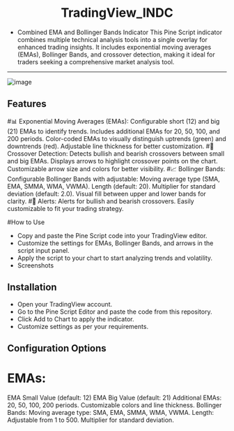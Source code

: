 ﻿<div style="text-align: center;"> 
 <h1>
 TradingView_INDC
 </h1>
</div>
 
- Combined EMA and Bollinger Bands Indicator
This Pine Script indicator combines multiple technical analysis tools into a single overlay for enhanced trading insights. It includes exponential moving averages (EMAs), Bollinger Bands, and crossover detection, making it ideal for traders seeking a comprehensive market analysis tool.
---
![image](https://github.com/user-attachments/assets/495a4bd6-fad9-4a4b-a35c-a76d64468b4e)

## Features
  
#📊 Exponential Moving Averages (EMAs):
Configurable short (12) and big (21) EMAs to identify trends.
Includes additional EMAs for 20, 50, 100, and 200 periods.
Color-coded EMAs to visually distinguish uptrends (green) and downtrends (red).
Adjustable line thickness for better customization.
#🚀 Crossover Detection:
Detects bullish and bearish crossovers between small and big EMAs.
Displays arrows to highlight crossover points on the chart.
Customizable arrow size and colors for better visibility.
#📈 Bollinger Bands:
Configurable Bollinger Bands with adjustable:
Moving average type (SMA, EMA, SMMA, WMA, VWMA).
Length (default: 20).
Multiplier for standard deviation (default: 2.0).
Visual fill between upper and lower bands for clarity.
#🔔 Alerts:
Alerts for bullish and bearish crossovers.
Easily customizable to fit your trading strategy.

#How to Use
- Copy and paste the Pine Script code into your TradingView editor.
- Customize the settings for EMAs, Bollinger Bands, and arrows in the script input panel.
- Apply the script to your chart to start analyzing trends and volatility.
- Screenshots

## Installation
- Open your TradingView account.
- Go to the Pine Script Editor and paste the code from this repository.
- Click Add to Chart to apply the indicator.
- Customize settings as per your requirements.
## Configuration Options
# EMAs:
EMA Small Value (default: 12)
EMA Big Value (default: 21)
Additional EMAs: 20, 50, 100, 200 periods.
Customizable colors and line thickness.
Bollinger Bands:
Moving average type: SMA, EMA, SMMA, WMA, VWMA.
Length: Adjustable from 1 to 500.
Multiplier for standard deviation.

